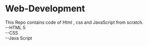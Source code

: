 # Web-Development
This Repo contains code of Html , css and JavaScript from scratch.<br>
--HTML 5 <link rel="icon" type="image/x-icon" href=""><br>
--CSS <br>
--Java Script 
